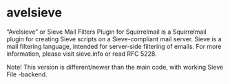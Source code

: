 # avelsieve
“Avelsieve” or Sieve Mail Filters Plugin for Squirrelmail is a Squirrelmail plugin for creating Sieve scripts on a Sieve-compliant mail server.  Sieve is a mail filtering language, intended for server-side filtering of emails. For more information, please visit sieve.info or read RFC 5228.

Note! This version is different/newer than the main code, with working Sieve File -backend.
